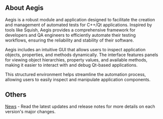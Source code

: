 About Aegis
-------------------------------------------------------------------------------

Aegis is a robust module and application designed to facilitate the creation and management of automated tests for C++/Qt applications. Inspired by tools like Squish, Aegis provides a comprehensive framework for developers and QA engineers to efficiently automate their testing workflows, ensuring the reliability and stability of their software.

Aegis includes an intuitive GUI that allows users to inspect application objects, properties, and methods dynamically. The interface features panels for viewing object hierarchies, property values, and available methods, making it easier to interact with and debug Qt-based applications.

This structured environment helps streamline the automation process, allowing users to easily inspect and manipulate application components.

Others
-------------------------------------------------------------------------------

[News](https://github.com/AdamMinge/aegis/blob/master/NEWS.md) - Read the latest updates and release notes for more details on each version's major changes.